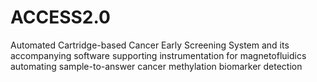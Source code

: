 # ACCESS2.0
Automated Cartridge-based Cancer Early Screening System and its accompanying software supporting instrumentation for magnetofluidics automating sample-to-answer cancer methylation biomarker detection

